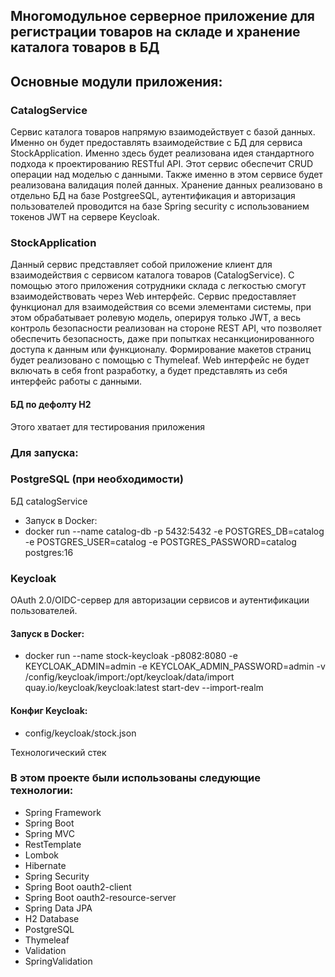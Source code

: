 ## Многомодульное серверное приложение для регистрации товаров на складе и хранение каталога товаров в БД

## Основные модули приложения:
### CatalogService
Сервис каталога товаров напрямую взаимодействует с базой данных. Именно он будет предоставлять взаимодействие с БД для сервиса StockApplication. Именно здесь будет реализована идея стандартного подхода к проектированию RESTful API. Этот сервис обеспечит CRUD операции над моделью с данными. Также именно в этом сервисе будет реализована валидация полей данных.
Хранение данных реализовано в отдельно БД на базе PostgreeSQL, аутентификация и авторизация пользователей проводится на базе Spring security с использованием токенов JWT на сервере Keycloak.

### StockApplication
Данный сервис представляет собой приложение клиент для взаимодействия с сервисом каталога товаров (CatalogService). С помощью этого приложения сотрудники склада с легкостью смогут взаимодействовать через Web интерфейс.
Сервис предоставляет функционал для взаимодействия со всеми элементами системы, при этом обрабатывает ролевую модель, оперируя только JWT, а весь контроль безопасности реализован на стороне REST API, что позволяет обеспечить безопасность, даже при попытках несанкционированного доступа к данным или функционалу.
Формирование макетов страниц будет реализовано с помощью с Thymeleaf. Web интерфейс не будет включать в себя front разработку, а будет представлять из себя интерфейс работы с данными.



#### БД по дефолту H2
Этого хватает для тестирования приложения

### Для запуска:
### PostgreSQL (при необходимости)
БД catalogService

* Запуск в Docker:
* docker run --name catalog-db -p 5432:5432 -e POSTGRES_DB=catalog -e POSTGRES_USER=catalog -e POSTGRES_PASSWORD=catalog postgres:16

### Keycloak
OAuth 2.0/OIDC-сервер для авторизации сервисов и аутентификации пользователей.

#### Запуск в Docker:
* docker run --name stock-keycloak -p8082:8080 -e KEYCLOAK_ADMIN=admin -e KEYCLOAK_ADMIN_PASSWORD=admin -v /config/keycloak/import:/opt/keycloak/data/import quay.io/keycloak/keycloak:latest start-dev --import-realm
#### Конфиг Keycloak: 
* config/keycloak/stock.json

Технологический стек
### В этом проекте были использованы следующие технологии:
* Spring Framework
* Spring Boot
* Spring MVC
* RestTemplate 
* Lombok 
* Hibernate 
* Spring Security
* Spring Boot oauth2-client
* Spring Boot oauth2-resource-server
* Spring Data JPA
* H2 Database
* PostgreSQL
* Thymeleaf 
* Validation
* SpringValidation